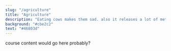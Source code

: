 ```yaml
---
slug: "/agriculture"
title: "Agriculture"
description: "Eating cows makes them sad. also it releases a lot of methane and is really bad!!!! what are the solutions? well you don't need to be vegan but you could eat less meat sometimes!"
background: "#cbe2c2"
text: "#46803d"
---
```


course content would go here probably?